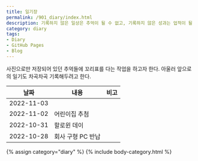 ```yaml
---
title: 일기장
permalink: /901_diary/index.html
description: 기록하지 않은 일상은 추억이 될 수 없고, 기록하지 않은 성과는 업적이 될 수 없다.
category: diary
tags:
- Diary
- GitHub Pages
- Blog
---
```

사진으로만 저장되어 있던 추억들에 꼬리표를 다는 작업을 하고자 한다. 
아울러 앞으로의 일기도 차곡차곡 기록해두려고 한다. 


|날짜|내용|비고|
|---|---|---|
|2022-11-03|
|2022-11-02|어린이집 추첨|   |
|2022-10-31|할로윈 데이|   |
|2022-10-28|회사 구형 PC 반납|   |


{% assign category="diary" %}
{% include body-category.html %}
